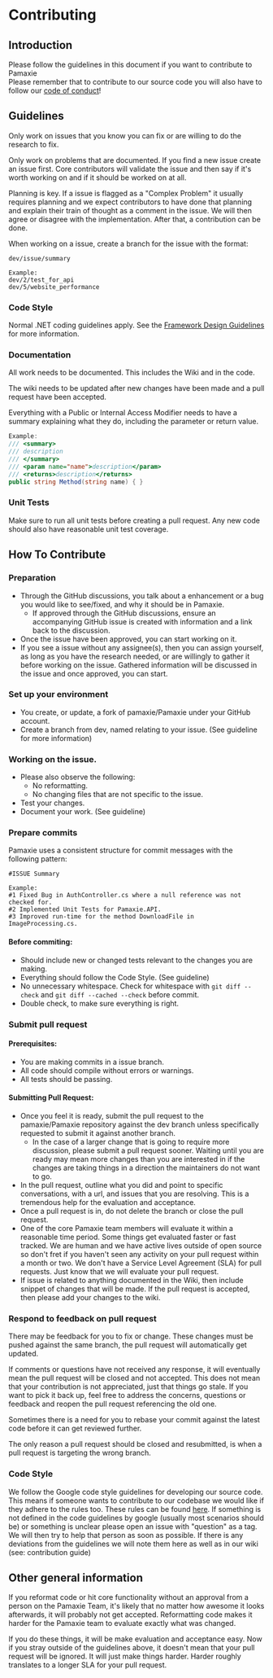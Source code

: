 # Contributing


## Introduction
Please follow the guidelines in this document if you want to contribute to Pamaxie<br>
Please remember that to contribute to our source code you will also have to follow our [code of conduct](https://github.com/pamaxie/Pamaxie/blob/main/CODE_OF_CONDUCT.md)!


## Guidelines
Only work on issues that you know you can fix or are willing to do the research to fix.

Only work on problems that are documented. If you find a new issue create an issue first. Core contributors will validate the issue and then say if it's worth working on and if it should be worked on at all.

Planning is key. If a issue is flagged as a "Complex Problem" it usually requires planning and we expect contributors to have done that planning and explain their train of thought as a comment in the issue. We will then agree or disagree with the implementation. After that, a contribution can be done.

When working on a issue, create a branch for the issue with the format:
```
dev/issue/summary

Example:
dev/2/test_for_api
dev/5/website_performance
```

### Code Style
Normal .NET coding guidelines apply. See the [Framework Design Guidelines](https://docs.microsoft.com/en-us/dotnet/standard/design-guidelines/) for more information.

### Documentation
All work needs to be documented. This includes the Wiki and in the code.

The wiki needs to be updated after new changes have been made and a pull request have been accepted.

Everything with a Public or Internal Access Modifier needs to have a summary explaining what they do, including the parameter or return value.
``` c#
Example:
/// <summary>
/// description
/// </summary>
/// <param name="name">description</param>
/// <returns>description</returns>
public string Method(string name) { }
```

### Unit Tests
Make sure to run all unit tests before creating a pull request. Any new code should also have reasonable unit test coverage.


## How To Contribute

### Preparation
- Through the GitHub discussions, you talk about a enhancement or a bug you would like to see/fixed, and why it should be in Pamaxie.
  - If approved through the GitHub discussions, ensure an accompanying GitHub issue is created with information and a link back to the discussion. 
- Once the issue have been approved, you can start working on it.
- If you see a issue without any assignee(s), then you can assign yourself, as long as you have the research needed, or are willingly to gather it before working on the issue. Gathered information will be discussed in the issue and once approved, you can start.

### Set up your environment
- You create, or update, a fork of pamaxie/Pamaxie under your GitHub account.
- Create a branch from dev, named relating to your issue. (See guideline for more information)
  
### Working on the issue.
- Please also observe the following:
  - No reformatting.
  - No changing files that are not specific to the issue.
- Test your changes.
- Document your work. (See guideline)

### Prepare commits
Pamaxie uses a consistent structure for commit messages with the following pattern:
```
#ISSUE Summary

Example:
#1 Fixed Bug in AuthController.cs where a null reference was not checked for.
#2 Implemented Unit Tests for Pamaxie.API.
#3 Improved run-time for the method DownloadFile in ImageProcessing.cs.
```

#### Before commiting:
- Should include new or changed tests relevant to the changes you are making.
- Everything should follow the Code Style. (See guideline)
- No unnecessary whitespace. Check for whitespace with ``git diff --check`` and ``git diff --cached --check`` before commit.
- Double check, to make sure everything is right.

### Submit pull request
#### Prerequisites:
- You are making commits in a issue branch.
- All code should compile without errors or warnings.
- All tests should be passing.

#### Submitting Pull Request:
- Once you feel it is ready, submit the pull request to the pamaxie/Pamaxie repository against the dev branch unless specifically requested to submit it against another branch.
  - In the case of a larger change that is going to require more discussion, please submit a pull request sooner. Waiting until you are ready may mean more changes than you are interested in if the changes are taking things in a direction the maintainers do not want to go.
- In the pull request, outline what you did and point to specific conversations, with a url, and issues that you are resolving. This is a tremendous help for the evaluation and acceptance.
- Once a pull request is in, do not delete the branch or close the pull request.
- One of the core Pamaxie team members will evaluate it within a reasonable time period. Some things get evaluated faster or fast tracked. We are human and we have active lives outside of open source so don't fret if you haven't seen any activity on your pull request within a month or two. We don't have a Service Level Agreement (SLA) for pull requests. Just know that we will evaluate your pull request.
- If issue is related to anything documented in the Wiki, then include snippet of changes that will be made. If the pull request is accepted, then please add your changes to the wiki.

### Respond to feedback on pull request
There may be feedback for you to fix or change. These changes must be pushed against the same branch, the pull request will automatically get updated.

If comments or questions have not received any response, it will eventually mean the pull request will be closed and not accepted. This does not mean that your contribution is not appreciated, just that things go stale. If you want to pick it back up, feel free to address the concerns, questions or feedback and reopen the pull request referencing the old one.

Sometimes there is a need for you to rebase your commit against the latest code before it can get reviewed further.

The only reason a pull request should be closed and resubmitted, is when a pull request is targeting the wrong branch.

### Code Style
We follow the Google code style guidelines for developing our source code. This means if someone wants to contribute to our codebase we would like if they adhere to the rules too. These rules can be found [here](https://google.github.io/styleguide/). If something is not defined in the code guidelines by google (usually most scenarios should be) or something is unclear please open an issue with "question" as a tag. We will then try to help that person as soon as possible. If there is any deviations from the guidelines we will note them here as well as in our wiki (see: contribution guide)

## Other general information
If you reformat code or hit core functionality without an approval from a person on the Pamaxie Team, it's likely that no matter how awesome it looks afterwards, it will probably not get accepted. Reformatting code makes it harder for the Pamaxie team to evaluate exactly what was changed.

If you do these things, it will be make evaluation and acceptance easy. Now if you stray outside of the guidelines above, it doesn't mean that your pull request will be ignored. It will just make things harder. Harder roughly translates to a longer SLA for your pull request.




